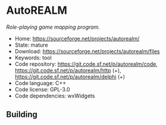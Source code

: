 # AutoREALM

_Role-playing game mapping program._

- Home: https://sourceforge.net/projects/autorealm/
- State: mature
- Download: https://sourceforge.net/projects/autorealm/files
- Keywords: tool
- Code repository: https://git.code.sf.net/p/autorealm/code, https://git.code.sf.net/p/autorealm/http (+), https://git.code.sf.net/p/autorealm/delphi (+)
- Code language: C++
- Code license: GPL-3.0
- Code dependencies: wxWidgets

## Building
